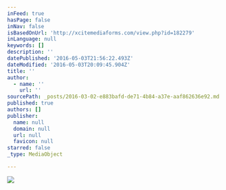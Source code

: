 ```yaml
---
inFeed: true
hasPage: false
inNav: false
isBasedOnUrl: 'http://xcitemediaforms.com/view.php?id=182279'
inLanguage: null
keywords: []
description: ''
datePublished: '2016-05-03T21:56:22.493Z'
dateModified: '2016-05-03T20:09:45.904Z'
title: ''
author:
  - name: ''
    url: ''
sourcePath: _posts/2016-03-02-e883bafd-de71-4b84-a37e-aaf862636e92.md
published: true
authors: []
publisher:
  name: null
  domain: null
  url: null
  favicon: null
starred: false
_type: MediaObject

---
```

![](https://s3-us-west-2.amazonaws.com/the-grid-img/p/7f0660f9e6cf3677f2d6eb465e3338a0c5023900.jpg)